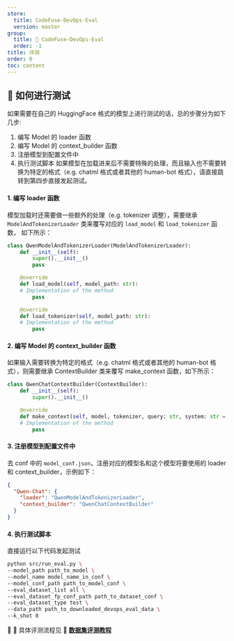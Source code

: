 ```yaml
---
store:
  title: CodeFuse-DevOps-Eval
  version: master
group:
  title: 🌱 CodeFuse-DevOps-Eval
  order: -1
title: 评测
order: 0
toc: content
---
```


## 🚀 如何进行测试

如果需要在自己的 HuggingFace 格式的模型上进行测试的话，总的步骤分为如下几步:

1. 编写 Model 的 loader 函数
2. 编写 Model 的 context_builder 函数
3. 注册模型到配置文件中
4. 执行测试脚本
   如果模型在加载进来后不需要特殊的处理，而且输入也不需要转换为特定的格式（e.g. chatml 格式或者其他的 human-bot 格式），请直接跳转到第四步直接发起测试。

#### 1. 编写 loader 函数

模型加载时还需要做一些额外的处理（e.g. tokenizer 调整），需要继承 `ModelAndTokenizerLoader` 类来覆写对应的 `load_model` 和 `load_tokenizer` 函数， 如下所示：

```python
class QwenModelAndTokenizerLoader(ModelAndTokenizerLoader):
    def __init__(self):
        super().__init__()
        pass

    @override
    def load_model(self, model_path: str):
    # Implementation of the method
        pass

    @override
    def load_tokenizer(self, model_path: str):
    # Implementation of the method
        pass
```

#### 2. 编写 Model 的 context_builder 函数

如果输入需要转换为特定的格式（e.g. chatml 格式或者其他的 human-bot 格式），则需要继承 ContextBuilder 类来覆写 make_context 函数，如下所示：

```python
class QwenChatContextBuilder(ContextBuilder):
    def __init__(self):
        super().__init__()

    @override
    def make_context(self, model, tokenizer, query: str, system: str = "hello！"):
    # Implementation of the method
        pass
```

#### 3. 注册模型到配置文件中

去 conf 中的 `model_conf.json`，注册对应的模型名和这个模型将要使用的 loader 和 context_builder，示例如下：

```json
{
  "Qwen-Chat": {
    "loader": "QwenModelAndTokenizerLoader",
    "context_builder": "QwenChatContextBuilder"
  }
}
```

#### 4. 执行测试脚本

直接运行以下代码发起测试

```Bash
python src/run_eval.py \
--model_path path_to_model \
--model_name model_name_in_conf \
--model_conf_path path_to_model_conf \
--eval_dataset_list all \
--eval_dataset_fp_conf_path path_to_dataset_conf \
--eval_dataset_type test \
--data_path path_to_downloaded_devops_eval_data \
--k_shot 0
```

👀 👀 具体评测流程见 📖 [**数据集评测教程**](/zh-CN/docs/developer-docs/CodeFuse-DevOps-Eval/master/tutorial)
<br>
